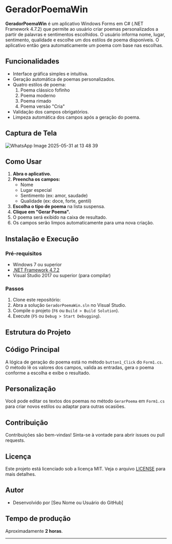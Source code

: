 # GeradorPoemaWin

**GeradorPoemaWin** é um aplicativo Windows Forms em C# (.NET Framework 4.7.2) que permite ao usuário criar poemas personalizados a partir de palavras e sentimentos escolhidos. O usuário informa nome, lugar, sentimento, qualidade e escolhe um dos estilos de poema disponíveis. O aplicativo então gera automaticamente um poema com base nas escolhas.

## Funcionalidades

- Interface gráfica simples e intuitiva.
- Geração automática de poemas personalizados.
- Quatro estilos de poema:
  1. Poema clássico fofinho
  2. Poema moderno
  3. Poema rimado
  4. Poema versão "Cria"
- Validação dos campos obrigatórios.
- Limpeza automática dos campos após a geração do poema.

## Captura de Tela

![WhatsApp Image 2025-05-31 at 13 48 39](https://github.com/user-attachments/assets/e7e85f4f-5d2c-4b91-987f-c39f165ea000)


## Como Usar

1. **Abra o aplicativo.**
2. **Preencha os campos:**
   - Nome
   - Lugar especial
   - Sentimento (ex: amor, saudade)
   - Qualidade (ex: doce, forte, gentil)
3. **Escolha o tipo de poema** na lista suspensa.
4. **Clique em "Gerar Poema".**
5. O poema será exibido na caixa de resultado.
6. Os campos serão limpos automaticamente para uma nova criação.

## Instalação e Execução

### Pré-requisitos

- Windows 7 ou superior
- [.NET Framework 4.7.2](https://dotnet.microsoft.com/download/dotnet-framework/net472)
- Visual Studio 2017 ou superior (para compilar)

### Passos

1. Clone este repositório:
2. Abra a solução `GeradorPoemaWin.sln` no Visual Studio.
3. Compile o projeto (`F6` ou `Build > Build Solution`).
4. Execute (`F5` ou `Debug > Start Debugging`).

## Estrutura do Projeto

## Código Principal

A lógica de geração do poema está no método `button1_Click` do `Form1.cs`. O método lê os valores dos campos, valida as entradas, gera o poema conforme a escolha e exibe o resultado.


## Personalização

Você pode editar os textos dos poemas no método `GerarPoema` em `Form1.cs` para criar novos estilos ou adaptar para outras ocasiões.

## Contribuição

Contribuições são bem-vindas! Sinta-se à vontade para abrir issues ou pull requests.

## Licença

Este projeto está licenciado sob a licença MIT. Veja o arquivo [LICENSE](LICENSE) para mais detalhes.

## Autor

- Desenvolvido por [Seu Nome ou Usuário do GitHub]

## Tempo de produção

Aproximadamente **2 horas**.

---

